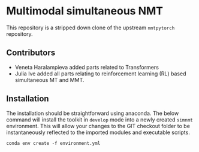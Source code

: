 # Multimodal simultaneous NMT

This repository is a stripped down clone of the upstream `nmtpytorch` repository.

## Contributors

- Veneta Haralampieva added parts related to Transformers
- Julia Ive added all parts relating to reinforcement learning (RL) based
simultaneous MT and MMT.

## Installation

The installation should be straightforward using anaconda. The below command will install the toolkit in `develop` mode into a newly created `simnmt` environment. This will allow your changes to the GIT checkout folder to be instantaneously reflected to the imported modules and executable scripts.

```
conda env create -f environment.yml
```
